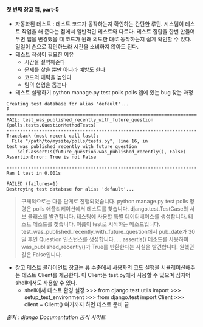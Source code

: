 #### 첫 번째 장고 앱, part-5
- 자동화된 테스트
: 테스트 코드가 동작하는지 확인하는 간단한 루틴. 시스템이 테스트 작업을 해 준다는 점에서 일반적인 테스트와 다르다. 테스트 집합을 한번 만들어 두면 앱을 변경했을 때 코드가 원래 의도한 대로 동작하는지 쉽게 확인할 수 있다. 일일이 손으로 확인하느라 시간을 소비하지 않아도 된다.
- 테스트 작성이 필요한 이유
  * 시간을 절약해준다
  * 문제를 찾을 뿐만 아니라 예방도 한다
  * 코드의 매력을 높인다
  * 팀의 협업을 돕는다
- 테스트 실행하기
python manage.py test polls
polls 앱에 있는 bug  찾는 과정
```
Creating test database for alias 'default'...
F
======================================================================
FAIL: test_was_published_recently_with_future_question (polls.tests.QuestionMethodTests)
----------------------------------------------------------------------
Traceback (most recent call last):
  File "/path/to/mysite/polls/tests.py", line 16, in test_was_published_recently_with_future_question
    self.assertIs(future_question.was_published_recently(), False)
AssertionError: True is not False

----------------------------------------------------------------------
Ran 1 test in 0.001s

FAILED (failures=1)
Destroying test database for alias 'default'...
```
> 구체적으로는 다음 단계로 진행되었습니다.
python manage.py test polls 명령은 polls 애플리케이션에서 테스트를 찾습니다.
django.test.TestCase의 서브 클래스를 발견합니다.
테스팅에 사용할 특별 데이터베이스를 생성합니다.
테스트 메소드를 찾습니다. 이름이 test로 시작하는 메소드입니다.
test_was_published_recently_with_future_question에서 pub_date가 30일 후인 Question 인스턴스를 생성합니다.
… assertIs() 메소드를 사용하여 was_published_recently()가 True를 반환한다는 사실을 발견합니다. 원했던 값은 False입니다.

- 장고 테스트 클라이언트
장고는 뷰 수준에서 사용자의 코드 실행을 시뮬레이션해주는 테스트 Client를 제공한다. 이 Client는 test.py에서 사용할 수 있으며 심지어 shell에서도 사용할 수 있다.
  * shell에서 테스트 환경 설정
\>>> from django.test.utils import
\>>> setup_test_environment
\>>> from django.test import Client
\>>> client = Client()
여기까지 하면 테스트 준비 끝

_출처 : django Documentation 공식 사이트_
